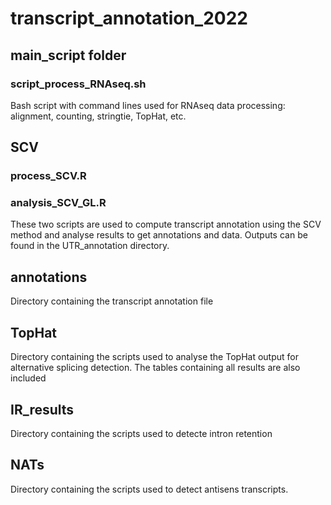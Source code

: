 # transcript_annotation_2022

## main_script folder

### script_process_RNAseq.sh

Bash script with command lines used for RNAseq data processing: alignment, counting, stringtie, TopHat, etc.

## SCV

### process_SCV.R
### analysis_SCV_GL.R
These two scripts are used to compute transcript annotation using the SCV method and analyse results to get annotations and data.
Outputs can be found in the UTR_annotation directory.

## annotations

Directory containing the transcript annotation file

## TopHat

Directory containing the scripts used to analyse the TopHat output for alternative splicing detection.
The tables containing all results are also included

## IR_results

Directory containing the scripts used to detecte intron retention

## NATs

Directory containing the scripts used to detect antisens transcripts.